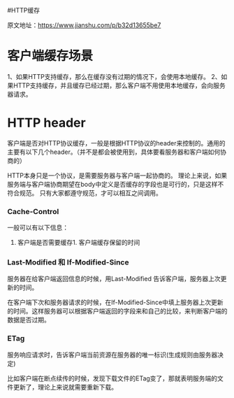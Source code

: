 #HTTP缓存
>  
 原文地址：https://www.jianshu.com/p/b32d13655be7 


# 客户端缓存场景

1、如果HTTP支持缓存，那么在缓存没有过期的情况下，会使用本地缓存。 2、如果HTTP支持缓存，并且缓存已经过期，那么客户端不用使用本地缓存，会向服务器请求。

# HTTP header

客户端是否对HTTP协议缓存，一般是根据HTTP协议的header来控制的。通用的主要有以下几个header。（并不是都会被使用到，具体要看服务器和客户端如何协商的）

>  
 HTTP本身只是一个协议，是需要服务器与客户端一起协商的。 理论上来说，如果服务端与客户端协商期望在body中定义是否缓存的字段也是可行的，只是这样不符合规范。 只有大家都遵守规范，才可以相互之间调用。 


### Cache-Control

一般可以有以下信息：
1. 客户端是否需要缓存1. 客户端缓存保留的时间
### Last-Modified 和 If-Modified-Since

服务器在给客户端返回信息的时候，用Last-Modified 告诉客户端，服务器上次更新的时间。

在客户端下次和服务器请求的时候，在If-Modified-Since中填上服务器上次更新的时间。这样服务器可以根据客户端返回的字段来和自己的比较，来判断客户端的数据是否过期。

### ETag

服务响应请求时，告诉客户端当前资源在服务器的唯一标识(生成规则由服务器决定)

比如客户端在断点续传的时候，发现下载文件的ETag变了，那就表明服务端的文件更新了，理论上来说就需要重新下载。
